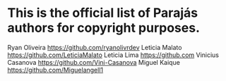 # This is the official list of Parajás authors for copyright purposes.

Ryan Oliveira <https://github.com/ryanolivrdev>
Leticia Malato <https://github.com/LeticiaMalato>
Leticia Lima <https://github.com>
Vinicius Casanova <https://github.com/Vini-Casanova>
Miguel Kaique <https://github.com/Miguelangell1>
